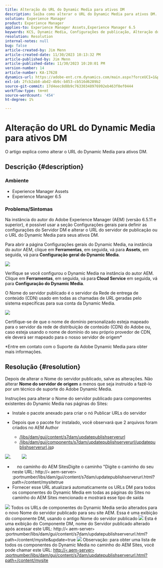 ```yaml
---
title: Alteração do URL do Dynamic Media para ativos DM
description: Saiba como alterar o URL do Dynamic Media para ativos DM.
solution: Experience Manager
product: Experience Manager
applies-to: Experience Manager Assets,Experience Manager 6.5
keywords: KCS, Dynamic Media, Configurações de publicação, Alteração do URL DM
resolution: Resolution
internal-notes: null
bug: false
article-created-by: Jim Menn
article-created-date: 11/30/2023 10:13:32 PM
article-published-by: Jim Menn
article-published-date: 11/30/2023 10:20:01 PM
version-number: 14
article-number: KA-17628
dynamics-url: https://adobe-ent.crm.dynamics.com/main.aspx?forceUCI=1&pagetype=entityrecord&etn=knowledgearticle&id=0ec551ae-cd8f-ee11-8179-6045bd006268
exl-id: 2fcb2ab8-abd2-4b9c-b853-cb516d6289b2
source-git-commit: 17d4eec8d8b9c76330348976992eb463f0ef0444
workflow-type: tm+mt
source-wordcount: '454'
ht-degree: 1%

---
```


# Alteração do URL do Dynamic Media para ativos DM


O artigo explica como alterar o URL do Dynamic Media para ativos DM.

## Descrição {#description}


### Ambiente

- Experience Manager Assets
- Experience Manager 6.5



### Problema/Sintomas


Na instância do autor do Adobe Experience Manager (AEM) (versão 6.5.11 e superior), é possível usar a seção Configurações gerais para definir as configurações do Servidor DM e alterar o URL do servidor de publicação ou o URL do Dynamic Media para seus ativos DM.

Para abrir a página Configurações gerais do Dynamic Media, na instância do autor AEM, clique em <b>Ferramentas</b>, em seguida, vá para <b>Assets</b>, em seguida, vá para <b>Configuração geral do Dynamic Media</b>.

![](assets/___12c551ae-cd8f-ee11-8179-6045bd006268___.png)

Verifique se você configurou o Dynamic Media na instância do autor AEM. Clique em <b>Ferramentas</b>, em seguida, vá para<b> Cloud Service</b> em seguida, vá para <b>Configuração do Dynamic Media</b>.

O Nome do servidor publicado é o servidor da Rede de entrega de conteúdo (CDN) usado em todas as chamadas de URL geradas pelo sistema específicas para sua conta da Dynamic Media.

![](assets/___16c551ae-cd8f-ee11-8179-6045bd006268___.png)

Certifique-se de que o nome de domínio personalizado esteja mapeado para o servidor da rede de distribuição de conteúdo (CDN) do Adobe ou, caso esteja usando o nome de domínio do seu próprio provedor de CDN, ele deverá ser mapeado para o nosso servidor de origem\*

\*Entre em contato com o Suporte da Adobe Dynamic Media para obter mais informações.


## Resolução {#resolution}


Depois de alterar o Nome do servidor publicado, salve as alterações. Não alterar <b>Nome do servidor de origem</b> a menos que seja instruído a fazê-lo por um técnico de suporte do Adobe Dynamic Media.

Instruções para alterar o Nome do servidor publicado para componentes existentes do Dynamic Media nas páginas do Sites:

- Instale o pacote anexado para criar o nó Publicar URLs do servidor
- Depois que o pacote for instalado, você observará que 2 arquivos foram criados no AEM Author

   - [/libs/dam/gui/content/s7dam/updatepublishserverurl](http://vgaur-wx-1:4502/crx/de/index.jsp#/crx.default/jcr%3aroot/libs/dam/gui/content/s7dam/updatepublishserverurl "Caminho da exibição no CRXDE Lite")
   - [/libs/dam/gui/components/s7dam/updatepublishserverurl/updatepublishserverurl.js](http://vgaur-wx-1:4502/crx/de/index.jsp#/crx.default/jcr%3aroot/libs/dam/gui/components/s7dam/updatepublishserverurl/updatepublishserverurl.jsp "Caminho da exibição no CRXDE Lite")p


![](assets/d326656d-3f49-ec11-8c62-000d3a5cbc3f.png).         ![](assets/20fc6673-3f49-ec11-8c62-000d3a5cbc3f.png)

- &#x200B;&#x200B;&#x200B; &#x200B; &#x200B; &#x200B; &#x200B;no caminho do AEM SitesDigite o caminho &quot;Digite o caminho do seu neste URL: http://`<` aem-server`>` :portnumber/libs/dam/gui/content/s7dam/updatepublishserverurl.html?path=/content/mysite&#x200B; &#x200B; &#x200B; &#x200B; &#x200B;true&#x200B; &#x200B;
- Fornecer esse URL atualizará automaticamente os URLs DM para todos os componentes do Dynamic Media em todas as páginas do Sites no caminho do AEM Sites mencionado e mostrará esse tipo de saída


![](assets/12ef597f-3f49-ec11-8c62-000d3a5cbc3f.png)
Todos os URLs de componentes do Dynamic Media serão alterados para o novo Nome do servidor publicado para seu site AEM.
Essa é uma exibição do componente DM, usando o antigo Nome do servidor publicado
![](assets/59f64ca5-4049-ec11-8c62-000d3a5cbc3f.png)
Esta é uma exibição do Componente DM, nome do Servidor publicado alterado após acessar este URL: http://`<` aem-server`>` :portnumber/libs/dam/gui/content/s7dam/updatepublishserverurl.html?path=/content/mysite&amp;update=true
![](assets/7a7449b1-4049-ec11-8c62-000d3a5cbc3f.png)
Observação: para obter uma lista de todos os componentes do Dynamic Media no caminho do AEM Sites, você pode chamar este URL: <u style="text-decoration:underline">http://`<` aem-server`>` :portnumber/libs/dam/gui/content/s7dam/updatepublishserverurl.html?path=/content/mysite</u>

&#x200B;&#x200B;&#x200B; &#x200B; &#x200B; &#x200B; &#x200B;
